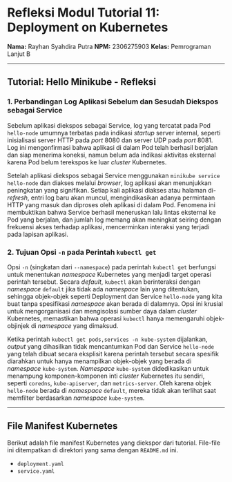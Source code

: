 # Refleksi Modul Tutorial 11: Deployment on Kubernetes

**Nama:** Rayhan Syahdira Putra
**NPM:** 2306275903
**Kelas:** Pemrograman Lanjut B

---

## Tutorial: Hello Minikube - Refleksi

### 1. Perbandingan Log Aplikasi Sebelum dan Sesudah Diekspos sebagai Service

Sebelum aplikasi diekspos sebagai Service, log yang tercatat pada Pod `hello-node` umumnya terbatas pada indikasi *startup* server internal, seperti inisialisasi server HTTP pada *port* 8080 dan server UDP pada *port* 8081. Log ini mengonfirmasi bahwa aplikasi di dalam Pod telah berhasil berjalan dan siap menerima koneksi, namun belum ada indikasi aktivitas eksternal karena Pod belum terekspos ke luar *cluster* Kubernetes.

Setelah aplikasi diekspos sebagai Service menggunakan `minikube service hello-node` dan diakses melalui *browser*, log aplikasi akan menunjukkan peningkatan yang signifikan. Setiap kali aplikasi diakses atau halaman di-*refresh*, entri log baru akan muncul, mengindikasikan adanya permintaan HTTP yang masuk dan diproses oleh aplikasi di dalam Pod. Fenomena ini membuktikan bahwa Service berhasil meneruskan lalu lintas eksternal ke Pod yang berjalan, dan jumlah log memang akan meningkat seiring dengan frekuensi akses terhadap aplikasi, mencerminkan interaksi yang terjadi pada lapisan aplikasi.

### 2. Tujuan Opsi `-n` pada Perintah `kubectl get`

Opsi `-n` (singkatan dari `--namespace`) pada perintah `kubectl get` berfungsi untuk menentukan *namespace* Kubernetes yang menjadi target operasi perintah tersebut. Secara *default*, `kubectl` akan berinteraksi dengan *namespace* `default` jika tidak ada *namespace* lain yang ditentukan, sehingga objek-objek seperti Deployment dan Service `hello-node` yang kita buat tanpa spesifikasi *namespace* akan berada di dalamnya. Opsi ini krusial untuk mengorganisasi dan mengisolasi sumber daya dalam *cluster* Kubernetes, memastikan bahwa operasi `kubectl` hanya memengaruhi objek-objinjek di *namespace* yang dimaksud.

Ketika perintah `kubectl get pods,services -n kube-system` dijalankan, *output* yang dihasilkan tidak mencantumkan Pod dan Service `hello-node` yang telah dibuat secara eksplisit karena perintah tersebut secara spesifik diarahkan untuk hanya menampilkan objek-objek yang berada di *namespace* `kube-system`. *Namespace* `kube-system` didedikasikan untuk menampung komponen-komponen inti *cluster* Kubernetes itu sendiri, seperti `coredns`, `kube-apiserver`, dan `metrics-server`. Oleh karena objek `hello-node` berada di *namespace* `default`, mereka tidak akan terlihat saat memfilter berdasarkan *namespace* `kube-system`.

---

## File Manifest Kubernetes

Berikut adalah file manifest Kubernetes yang diekspor dari tutorial. File-file ini ditempatkan di direktori yang sama dengan `README.md` ini.

* `deployment.yaml`
* `service.yaml`